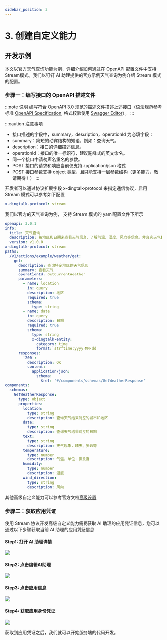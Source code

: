 ```yaml
---
sidebar_position: 3
---
```


# 3. 创建自定义能力


## 开发示例

本文以官方天气查询功能为例，详细介绍如何通过在 OpenAPI 配置文件中支持 Stream模式。我们以钉钉 AI 助理提供的官方示例天气查询为例介绍 Stream 模式的配置。

### 步骤一：编写接口的 OpenAPI 描述文件

:::note 说明
编写符合 OpenAPI 3.0 规范的描述文件描述上述接口（语法规范参考标准 [OpenAPI Specification](https://swagger.io/specification/?spm=ding_open_doc.document.0.0.5c252f20aEt5pw), 格式校验使用 [Swagger Editor](https://editor.swagger.io/?spm=ding_open_doc.document.0.0.5c252f20aEt5pw)）。
:::

:::caution 注意事项
* 接口描述的字段中，summary，description，operationId 为必填字段：
* summary：简短的动宾结构的短语，例如：查询天气。
* description：接口的详细描述信息。
* operationId：接口的唯一标识符，建议驼峰式的英文命名。
* 同一个接口中请勿声名重名的参数。
* POST 接口的请求和响应当前仅支持 application/json 格式
* POST 接口参数支持 object 类型，且只能支持一层参数结构（更多能力，敬请期待！）
:::

开发者可以通过协议扩展字段 x-dingtalk-protocol 来指定通信协议，启用 Stream 模式可以参考如下配置
```yaml
x-dingtalk-protocol: stream
```
我们以官方的天气查询为例， 支持 Stream 模式的 yaml配置文件下所示
```yaml
openapi: 3.0.1
info:
  title: 天气查询
  description: 按地区和日期来查看天气信息，了解气温、湿度、风向等信息。非真实天气数据，仅用于演示，请勿在生产中使用。
  version: v1.0.0
x-dingtalk-protocol: stream
paths:
  /v1/actions/example/weather/get:
    get:
      description: 查询特定地区的天气信息
      summary: 查看天气
      operationId: GetCurrentWeather
      parameters:
        - name: location
          in: query
          description: 地区
          required: true
          schema:
            type: string
        - name: date
          in: query
          description: 日期
          required: true
          schema:
            type: string
            x-dingtalk-entity:
              category: time
              format: strftime:yyyy-MM-dd
      responses:
        '200':
          description: OK
          content:
            application/json:
              schema:
                $ref: '#/components/schemas/GetWeatherResponse'
components:
  schemas:
    GetWeatherResponse:
      type: object
      properties:
        location:
          type: string
          description: 查询天气结果对应的城市和地区
        date:
          type: string
          description: 查询天气结果对应的日期
        text:
          type: string
          description: 天气现象，晴天、多云等
        temperature:
          type: number
          description: 气温，单位：摄氏度
        humidity:
          type: number
          description: 湿度
        wind_direction:
          type: string
          description: 风向
```
其他高级自定义能力可以参考官方文档[高级设置](https://open.dingtalk.com/document/ai-dev/actions-advanced-settings)


### 步骤二：获取应用凭证
使用 Stream 协议开发高级自定义能力需要获取 AI 助理的应用凭证信息，您可以通过以下步骤获取当前 AI 助理的应用凭证信息

#### Step1: 打开 AI 助理详情
![](./get_ai_assistant_detail.png)
#### Step2: 点击编辑AI助理
![](./edit_ai_assistant.png)
#### Step3: 点击应用信息
![](./get_ai_detail.png)
#### Step4: 获取应用身份凭证
![](./get_app_info.png)

获取到应用凭证之后，我们就可以开始服务端的代码开发。



